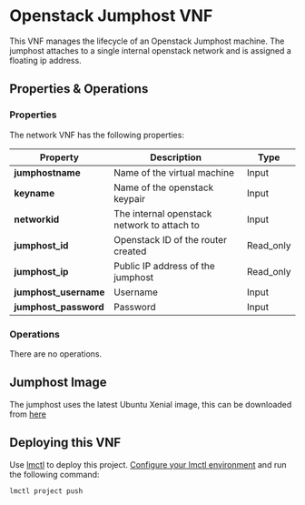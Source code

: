 # Openstack Jumphost VNF

This VNF manages the lifecycle of an Openstack Jumphost machine. The jumphost attaches to a single internal openstack network and is assigned a floating ip address.

## Properties & Operations

### Properties

The network VNF has the following properties:

| Property             |  Description                        | Type      |
|----------------------|-------------------------------------|-----------|
| **jumphostname**     | Name of the virtual machine         | Input     |
| **keyname**          | Name of the openstack keypair       | Input     |
| **networkid**        | The internal openstack network to attach to | Input     |
| **jumphost_id**      | Openstack ID of the router created  | Read_only |
| **jumphost_ip**      | Public IP address of the jumphost   | Read_only |
| **jumphost_username**  | Username                            | Input     |
| **jumphost_password**  | Password                            | Input     |

### Operations

There are no operations. 

## Jumphost Image

The jumphost uses the latest Ubuntu Xenial image, this can be downloaded from [here](https://cloud-images.ubuntu.com/xenial/current/xenial-server-cloudimg-amd64-disk1.img)

## Deploying this VNF

Use [lmctl](http://servicelifecyclemanager.com/reference/lmctl/) to deploy this project. [Configure your lmctl environment](http://servicelifecyclemanager.com/reference/lmctl/#configure-lmctl-environments) and run the following command:

```
lmctl project push
```
